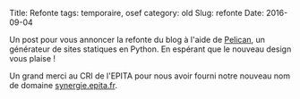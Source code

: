 Title: Refonte
tags: temporaire, osef
category: old
Slug: refonte
Date: 2016-09-04

Un post pour vous annoncer la refonte du blog à l'aide de [Pelican](http://blog.getpelican.com/), un générateur de sites statiques en Python.
En espérant que le nouveau design vous plaise !

Un grand merci au CRI de l'EPITA pour nous avoir fourni notre nouveau nom de
domaine [synergie.epita.fr](https://synergie.epita.fr).
